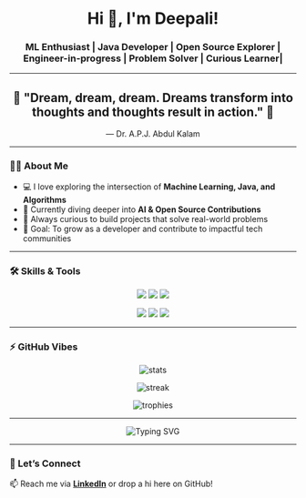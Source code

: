 <!-- Banner / Header -->
<h1 align="center">Hi 👋, I'm Deepali!  </h1>
<h3 align="center">ML Enthusiast | Java Developer | Open Source Explorer | Engineer-in-progress | Problem Solver | Curious Learner| </h3>

---
<h2 align="center">  
🌌 "Dream, dream, dream. Dreams transform into thoughts and thoughts result in action." 🌌  
</h2>  
<p align="center">— Dr. A.P.J. Abdul Kalam</p>

---


<!-- About Me -->
### 🙋‍♀️ About Me  
- 💻 I love exploring the intersection of **Machine Learning, Java, and Algorithms**  
- 🌱 Currently diving deeper into **AI & Open Source Contributions**  
- 🚀 Always curious to build projects that solve real-world problems  
- 🎯 Goal: To grow as a developer and contribute to impactful tech communities  

---

<!-- Skills Section with Icons -->
### 🛠️ Skills & Tools  

<p align="center">
  <!-- Languages -->
  <img src="https://img.shields.io/badge/Java-ED8B00?style=for-the-badge&logo=openjdk&logoColor=white"/>
  <img src="https://img.shields.io/badge/Python-3776AB?style=for-the-badge&logo=python&logoColor=white"/>
  <img src="https://img.shields.io/badge/C++-00599C?style=for-the-badge&logo=cplusplus&logoColor=white"/>
</p>

<p align="center">
  <!-- Tools -->
  <img src="https://img.shields.io/badge/Git-F05032?style=for-the-badge&logo=git&logoColor=white"/>
  <img src="https://img.shields.io/badge/GitHub-181717?style=for-the-badge&logo=github&logoColor=white"/>
  <img src="https://img.shields.io/badge/VS Code-007ACC?style=for-the-badge&logo=visualstudiocode&logoColor=white"/>
</p>

---

<!-- Fun Visual -->
### ⚡ GitHub Vibes  

<p align="center">
  <img src="https://github-readme-stats.vercel.app/api?username=deepa&show_icons=true&theme=radical" alt="stats"/>
</p>

<p align="center">
  <img src="https://github-readme-streak-stats.herokuapp.com/?user=deepa&theme=radical" alt="streak"/>
</p>

<p align="center">
  <img src="https://github-profile-trophy.vercel.app/?username=deepa&theme=onedark&row=1&column=6" alt="trophies"/>
</p>

---

<!-- Typing animation -->
<p align="center">
  <img src="https://readme-typing-svg.demolab.com?font=Fira+Code&pause=1000&color=F75C7E&center=true&vCenter=true&width=435&lines=Code.+Learn.+Build.+Repeat.;Turning+Ideas+Into+Reality;Always+Learning+%26+Exploring" alt="Typing SVG" />
</p>

---

<!-- Closing Line -->
### 🌈 Let’s Connect  
📫 Reach me via **[LinkedIn](https://linkedin.com/)** or drop a hi here on GitHub!  


<!--
**DeepaliSingh-git/DeepaliSingh-git** is a ✨ _special_ ✨ repository because its `README.md` (this file) appears on your GitHub profile.

Here are some ideas to get you started:

- 🔭 I’m currently working on ...
- 🌱 I’m currently learning ...
- 👯 I’m looking to collaborate on ...
- 🤔 I’m looking for help with ...
- 💬 Ask me about ...
- 📫 How to reach me: ...
- 😄 Pronouns: ...
- ⚡ Fun fact: ...
-->
